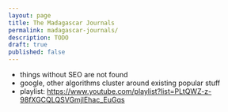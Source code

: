 ```yaml
---
layout: page
title: The Madagascar Journals
permalink: madagascar-journals/
description: TODO
draft: true
published: false
---
```


+ things without SEO are not found
+ google, other algorithms cluster around existing popular stuff
+ playlist: https://www.youtube.com/playlist?list=PLtQWZ-z-98fXGCQLQSVGmjlEhac_EuGqs
